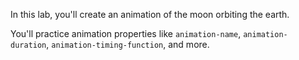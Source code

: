 In this lab, you'll create an animation of the moon orbiting the earth.

You'll practice animation properties like `animation-name`, `animation-duration`, `animation-timing-function`, and more.
